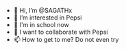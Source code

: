 - 👋 Hi, I’m @SAGATHx
- 👀 I’m interested in Pepsi
- 🌱 I'm in school now
- 💞️ I want to collaborate with Pepsi
- 📫 How to get to me? Do not even try

<!---
SAGATHx/SAGATHx is a ✨ special ✨ repository because its `README.md` (this file) appears on your GitHub profile.
You can click the Preview link to take a look at your changes.
--->
